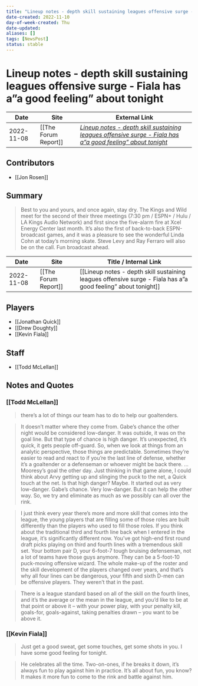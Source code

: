 ```yaml
---
title: "Lineup notes - depth skill sustaining leagues offensive surge - Fiala has a”a good feeling” about tonight"
date-created: 2022-11-10
day-of-week-created: Thu
date-updated: 
aliases: []
tags: [NewsPost]
status: stable
---
```


# Lineup notes - depth skill sustaining leagues offensive surge - Fiala has a”a good feeling” about tonight

| Date       | Site                 | External Link                                                                                                                                                                                                                                  |
| ---------- | -------------------- | ---------------------------------------------------------------------------------------------------------------------------------------------------------------------------------------------------------------------------------------------- |
| 2022-11-08 | [[The Forum Report]] | [*Lineup notes - depth skill sustaining leagues offensive surge - Fiala has a”a good feeling” about tonight*](https://theforumreport.com/lineup-notes-depth-skill-sustaining-leagues-offensive-surge-fiala-has-aa-good-feeling-about-tonight/) |

## Contributors
- [[Jon Rosen]]

## Summary
> Best to you and yours, and once again, stay dry. The Kings and Wild meet for the second of their three meetings (7:30 pm / ESPN+ / Hulu / LA Kings Audio Network) and first since the five-alarm fire at Xcel Energy Center last month. It’s also the first of back-to-back ESPN-broadcast games, and it was a pleasure to see the wonderful Linda Cohn at today’s morning skate. Steve Levy and Ray Ferraro will also be on the call. Fun broadcast ahead.

| Date       | Site                 | Title / Internal Link                                                                                         |
| ---------- | -------------------- | ------------------------------------------------------------------------------------------------------------- |
| 2022-11-08 | [[The Forum Report]] | [[Lineup notes - depth skill sustaining leagues offensive surge - Fiala has a”a good feeling” about tonight]] |

## Players
- [[Jonathan Quick]]
- [[Drew Doughty]]
- [[Kevin Fiala]]

## Staff
- [[Todd McLellan]]

## Notes and Quotes
### [[Todd McLellan]]
> there’s a lot of things our team has to do to help our goaltenders.

> It doesn’t matter where they come from. Gabe’s chance the other night would be considered low-danger. It was outside, it was on the goal line. But that type of chance is high danger. It’s unexpected, it’s quick, it gets people off-guard. So, when we look at things from an analytic perspective, those things are predictable. Sometimes they’re easier to read and react to if you’re the last line of defense, whether it’s a goaltender or a defenseman or whoever might be back there. … Mooresy’s goal the other day. Just thinking in that game alone, I could think about Arvy getting up and slinging the puck to the net, a Quick touch at the net. Is that high danger? Maybe. It started out as very low-danger. Gabe’s chance. Very low-danger. But it can help the other way. So, we try and eliminate as much as we possibly can all over the rink.

> I just think every year there’s more and more skill that comes into the league, the young players that are filling some of those roles are built differently than the players who used to fill those roles. If you think about the traditional third and fourth line back when I entered in the league, it’s significantly different now. You’ve got high-end first round draft picks playing on third and fourth lines with a tremendous skill set. Your bottom pair D, your 6-foot-7 tough bruising defenseman, not a lot of teams have those guys anymore. They can be a 5-foot-10 puck-moving offensive wizard. The whole make-up of the roster and the skill development of the players changed over years, and that’s why all four lines can be dangerous, your fifth and sixth D-men can be offensive players. They weren’t that in the past.

> There is a league standard based on all of the skill on the fourth lines, and it’s the average or the mean in the league, and you’d like to be at that point or above it – with your power play, with your penalty kill, goals-for, goals-against, taking penalties drawn – you want to be above it.

### [[Kevin Fiala]]
> Just get a good sweat, get some touches, get some shots in you. I have some good feeling for tonight.

> He celebrates all the time. Two-on-ones, if he breaks it down, it’s always fun to play against him in practice. It’s all about fun, you know? It makes it more fun to come to the rink and battle against him.